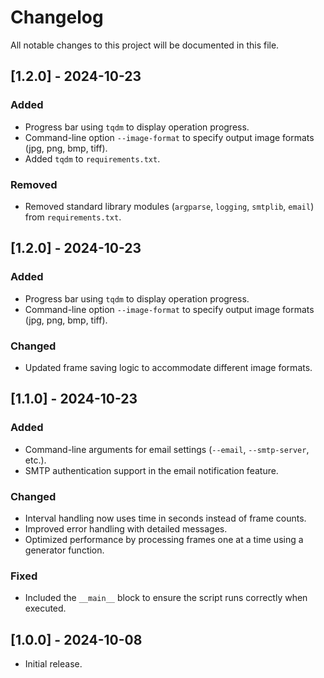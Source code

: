# Changelog
All notable changes to this project will be documented in this file.

## [1.2.0] - 2024-10-23

### Added

- Progress bar using `tqdm` to display operation progress.
- Command-line option `--image-format` to specify output image formats (jpg, png, bmp, tiff).
- Added `tqdm` to `requirements.txt`.

### Removed

- Removed standard library modules (`argparse`, `logging`, `smtplib`, `email`) from `requirements.txt`.


## [1.2.0] - 2024-10-23

### Added

- Progress bar using `tqdm` to display operation progress.
- Command-line option `--image-format` to specify output image formats (jpg, png, bmp, tiff).

### Changed

- Updated frame saving logic to accommodate different image formats.

## [1.1.0] - 2024-10-23

### Added

- Command-line arguments for email settings (`--email`, `--smtp-server`, etc.).
- SMTP authentication support in the email notification feature.

### Changed

- Interval handling now uses time in seconds instead of frame counts.
- Improved error handling with detailed messages.
- Optimized performance by processing frames one at a time using a generator function.

### Fixed

- Included the `__main__` block to ensure the script runs correctly when executed.

## [1.0.0] - 2024-10-08

- Initial release.
